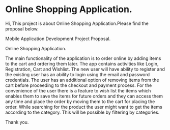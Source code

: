 # Online Shopping Application.

Hi, This project is about Online Shopping Application.Please find the proposal below.

Mobile Application Development Project Proposal.

Online Shopping Application.

The main functionality of the application is to order online by adding items to the cart and ordering them later. The app contains activities like Login, Registration, Cart and Wishlist. The new user will have ability to register and the existing user has an ability to login using the email and password credentials. The user has an additional option of removing items from the cart before proceeding to the checkout and payment process. For the convenience of the user there is a feature to wish list the items which enables them to save the items for future orders and they can access them any time and place the order by moving them to the cart for placing the order. While searching for the product the user might want to get the items according to the category. This will be possible by filtering by categories.

Thank you.

